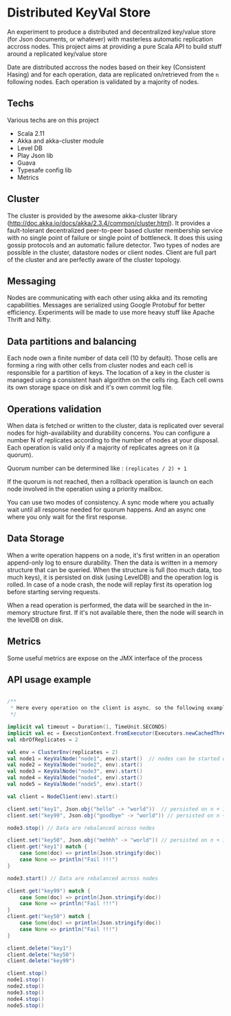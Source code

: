 Distributed KeyVal Store
===============================

An experiment to produce a distributed and decentralized key/value store (for Json documents, or whatever) 
with masterless automatic replication accross nodes. This project aims at providing a pure Scala API
to build stuff around a replicated key/value store

Date are distributed accross the nodes based on their key (Consistent Hasing) 
and for each operation, data are replicated on/retrieved from the `n` following nodes.
Each operation is validated by a majority of nodes.

Techs
-----

Various techs are on this project

* Scala 2.11
* Akka and akka-cluster module
* Level DB
* Play Json lib
* Guava
* Typesafe config lib
* Metrics

Cluster
-----

The cluster is provided by the awesome akka-cluster library (http://doc.akka.io/docs/akka/2.3.4/common/cluster.html). It provides a fault-tolerant decentralized peer-to-peer based cluster membership service with no single point of failure or single point of bottleneck. It does this using gossip protocols and an automatic failure detector. 
Two types of nodes are possible in the cluster, datastore nodes or client nodes. Client are full part of the cluster and are perfectly aware of the cluster topology.

Messaging
-----

Nodes are communicating with each other using akka and its remoting capabilities. 
Messages are serialized using Google Protobuf for better efficiency.
Experiments will be made to use more heavy stuff like Apache Thrift and Nifty.

Data partitions and balancing
-----

Each node own a finite number of data cell (10 by default). Those cells are forming a ring with other cells from cluster nodes and
each cell is responsible for a partition of keys. The location of a key in the cluster is managed using a consistent hash algorithm on the cells ring.
Each cell owns its own storage space on disk and it's own commit log file.

Operations validation
-----

When data is fetched or written to the cluster, data is replicated over several nodes for high-availability and durability concerns.
You can configure a number N of replicates according to the number of nodes at your disposal.
Each operation is valid only if a majority of replicates agrees on it (a quorum). 

Quorum number can be determined like : `(replicates / 2) + 1`

If the quorum is not reached, then a rollback operation is launch on each node involved in the operation using a priority mailbox.

You can use two modes of consistency. A sync mode where you actually wait until all response needed for quorum happens. And an async one
where you only wait for the first response. 

Data Storage
-----

When a write operation happens on a node, it's first written in an operation append-only log to ensure durability. Then the data is written
in a memory structure that can be queried. When the structure is full (too much data, too much keys), it is persisted on disk (using LevelDB)
and the operation log is rolled. In case of a node crash, the node will replay first its operation log before starting serving requests.

When a read operation is performed, the data will be searched in the in-memory structure first. If it's not available there, then the node will search 
in the levelDB on disk.

Metrics
-----

Some useful metrics are expose on the JMX interface of the process

API usage example
----

```scala

/**
 * Here every operation on the client is async, so the following example isn't 100% accurate
 */

implicit val timeout = Duration(1, TimeUnit.SECONDS)
implicit val ec = ExecutionContext.fromExecutor(Executors.newCachedThreadPool())
val nbrOfReplicates = 2

val env = ClusterEnv(replicates = 2)
val node1 = KeyValNode("node1", env).start()  // nodes can be started on different physical nodes
val node2 = KeyValNode("node2", env).start() 
val node3 = KeyValNode("node3", env).start() 
val node4 = KeyValNode("node4", env).start() 
val node5 = KeyValNode("node5", env).start() 

val client = NodeClient(env).start()

client.set("key1", Json.obj("hello" -> "world"))  // persisted on n + 1 nodes  
client.set("key99", Json.obj("goodbye" -> "world")) // persisted on n + 1 nodes  

node3.stop() // Data are rebalanced across nodes

client.set("key50", Json.obj("mehhh" -> "world")) // persisted on n + 1 nodes  
client.get("key1") match {
    case Some(doc) => println(Json.stringify(doc))
    case None => println("Fail !!!") 
}

node3.start() // Data are rebalanced across nodes

client.get("key99") match {
    case Some(doc) => println(Json.stringify(doc))
    case None => println("Fail !!!") 
}
client.get("key50") match {
    case Some(doc) => println(Json.stringify(doc))
    case None => println("Fail !!!") 
}

client.delete("key1")
client.delete("key50")
client.delete("key99")

client.stop()
node1.stop()
node2.stop()
node3.stop()
node4.stop()
node5.stop()

```
